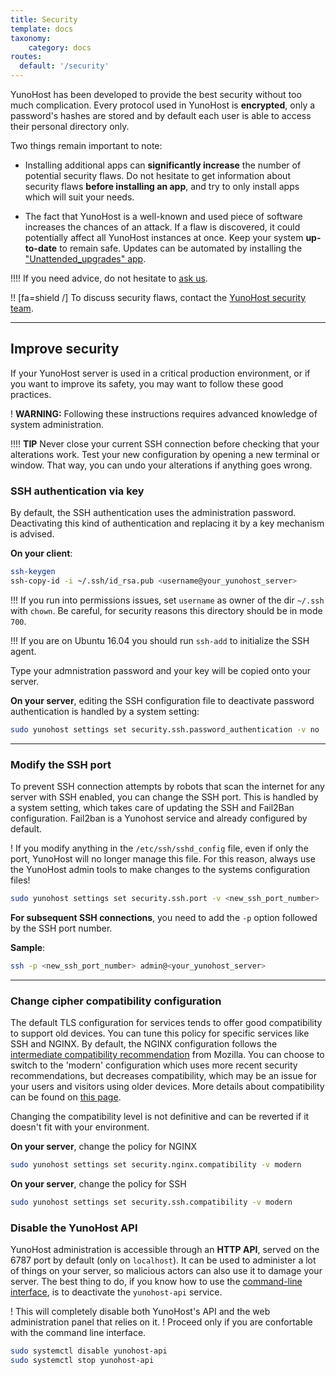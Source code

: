 ```yaml
---
title: Security
template: docs
taxonomy:
    category: docs
routes:
  default: '/security'
---
```


YunoHost has been developed to provide the best security without too much complication. Every protocol used in YunoHost is **encrypted**, only a password's hashes are stored and by default each user is able to access their personal directory only.

Two things remain important to note:

* Installing additional apps can **significantly increase** the number of potential security flaws. Do not hesitate to get information about security flaws **before installing an app**, and try to only install apps which will suit your needs.

* The fact that YunoHost is a well-known and used piece of software increases the chances of an attack. If a flaw is discovered, it could potentially affect all YunoHost instances at once. Keep your system **up-to-date** to remain safe. Updates can be automated by installing the ["Unattended_upgrades" app](https://install-app.yunohost.org/?app=unattended_upgrades).

!!!! If you need advice, do not hesitate to [ask us](/help).

!! [fa=shield /] To discuss security flaws, contact the [YunoHost security team](/security_team).

---

## Improve security

If your YunoHost server is used in a critical production environment, or if you want to improve its safety, you may want to follow these good practices.

! **WARNING:** Following these instructions requires advanced knowledge of system administration.

!!!! **TIP** Never close your current SSH connection before checking that your alterations work. Test your new configuration by opening a new terminal or window. That way, you can undo your alterations if anything goes wrong.

### SSH authentication via key

By default, the SSH authentication uses the administration password. Deactivating this kind of authentication and replacing it by a key mechanism is advised.

**On your client**:

```bash
ssh-keygen
ssh-copy-id -i ~/.ssh/id_rsa.pub <username@your_yunohost_server>
```

!!! If you run into permissions issues, set `username` as owner of the dir `~/.ssh` with `chown`. Be careful, for security reasons this directory should be in mode `700`.

!!! If you are on Ubuntu 16.04 you should run `ssh-add` to initialize the SSH agent.

Type your admnistration password and your key will be copied onto your server.

**On your server**, editing the SSH configuration file to deactivate password authentication is handled by a system setting:

```bash
sudo yunohost settings set security.ssh.password_authentication -v no
```
---

### Modify the SSH port

To prevent SSH connection attempts by robots that scan the internet for any server with SSH enabled, you can change the SSH port.
This is handled by a system setting, which takes care of updating the SSH and Fail2Ban configuration. Fail2ban is a Yunohost service and already configured by default.

! If you modify anything in the `/etc/ssh/sshd_config` file, even if only the port, YunoHost will no longer manage this file. For this reason, always use the YunoHost admin tools to make changes to the systems configuration files!

```bash
sudo yunohost settings set security.ssh.port -v <new_ssh_port_number>
```

**For subsequent SSH connections**, you need to add the `-p` option followed by the SSH port number.

**Sample**:

```bash
ssh -p <new_ssh_port_number> admin@<your_yunohost_server>
```

---

### Change cipher compatibility configuration

The default TLS configuration for services tends to offer good compatibility to support old devices. You can tune this policy for specific services like SSH and NGINX. By default, the NGINX configuration follows the [intermediate compatibility recommendation](https://wiki.mozilla.org/Security/Server_Side_TLS#Intermediate_compatibility_.28default.29) from Mozilla. You can choose to switch to the 'modern' configuration which uses more recent security recommendations, but decreases compatibility, which may be an issue for your users and visitors using older devices. More details about compatibility can be found on [this page](https://wiki.mozilla.org/Security/Server_Side_TLS#Modern_compatibility).

Changing the compatibility level is not definitive and can be reverted if it doesn't fit with your environment.

**On your server**, change the policy for NGINX
```bash
sudo yunohost settings set security.nginx.compatibility -v modern
```

**On your server**, change the policy for SSH
```bash
sudo yunohost settings set security.ssh.compatibility -v modern
```

### Disable the YunoHost API

YunoHost administration is accessible through an **HTTP API**, served on the 6787 port by default (only on `localhost`).
It can be used to administer a lot of things on your server, so malicious actors can also use it to damage your server.
The best thing to do, if you know how to use the [command-line interface](/commandline), is to deactivate the `yunohost-api` service.

! This will completely disable both YunoHost's API and the web administration panel that relies on it.
! Proceed only if you are confortable with the command line interface.

```bash
sudo systemctl disable yunohost-api
sudo systemctl stop yunohost-api
```
